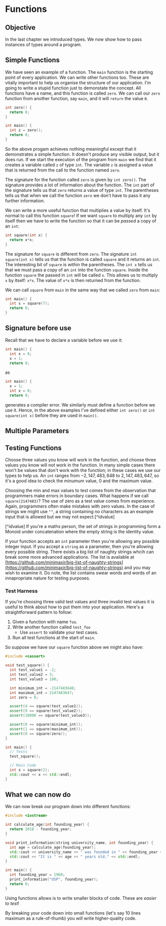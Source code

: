 
# Functions

## Objective

In the last chapter we introduced types.  We now show how to pass instances of types around a program.

## Simple Functions

We have seen an example of a function.  The `main` function is the starting point of every application.  We can write other functions too.  These are vitally important to help us organise the structure of our application.  I'm going to write a stupid function just to demonstate the concept.  All functions have a name, and this function is called `zero`.  We can call our `zero` function from another function, say `main`, and it will `return` the value `0`.

```c++
int zero() {
  return 0;
}

int main() {
  int z = zero();
  return 0;
}
```

So the above progam achieves nothing meaningful except that it demonstrates a simple function.  It doesn't produce any visible output, but it does run.  If we start the execution of the program from `main` we find that it creates a variable called `z` of type `int`.  The variable `z` is assigned a value that is returned from the call to the function named `zero`.

The signature for the function called `zero` is given by `int zero()`.  The signature provides a lot of information about the function.  The `int` part of the signature tells us that `zero` returns a value of type `int`.  The parentheses tells us that when we call the function `zero` we don't have to pass it any further information.

We can write a more useful function that multiplies a value by itself.  It's normal to call this function `square`!  If we want `square` to multiply any `int` by itself then we have to write the function so that it can be _passed_ a copy of an `int`:

```c++
int square(int x) {
  return x*x;
}
```

The signature for `square` is different from `zero`.  The signature `int square(int x)` tells us that the function is called `square` and it returns an `int`.  The interesting bit of `square` is within the parentheses.  The `int x` tells us that we must pass a copy of an `int` into the function `square`.  Inside the function `square` the passed in `int` will be called `x`.  This allows us to multiply `x` by itself: `x*x`.  The value of `x*x` is then returned from the function.

We can call `square` from `main` in the same way that we called `zero` from `main`:

```c++
int main() {
  int s = square(7);
  return 0;
}
```

## Signature before use

Recall that we have to declare a variable before we use it:

```c++
int main() {
  int x = 0;
  x = 1;
  return 0;
```

as

```c++
int main() {
  x = 1;
  int x = 0;
  return 0;
```

generates a compiler error.  We similarly must define a function before we use it.  Hence, in the above examples I've defined either `int zero()` or `int square(int x)` before they are used in `main()`.

## Multiple Parameters

## Testing Functions

Choose three values you know will work in the function, and choose three values you know will not work in the function.  In many simple cases there won't be values that don't work with the function; in these cases we use our types to help us.  An `int` ranges from $-2,147,483,648$ to $2,147,483,647$, so it's a good idea to check the minumum value, $0$ and the maximum value.

Choosing the min and max values to test comes from the observation that programmers make errors in boundary cases.  What happens if we call `square(2147483)`?  The use of zero as a test value comes from experience.  Again, programmers often make mistakes with zero values.  In the case of strings we might use `""`, a string containing no characters as an example input that is allowed but we may not expect.[^idvalue]

[^idvalue] If you're a maths person, the set of strings in programming form a Monoid under concatenation where the empty string is the identity value.

If your function accepts an `int` parameter then you're allowing any possible integer input.  If you accept a `string` as a parameter, then you're allowing every possible string.  There exists a big list of naughty strings whcih can break some more advanced applications.  The list is available at [https://github.com/minimaxir/big-list-of-naughty-strings](https://github.com/minimaxir/big-list-of-naughty-strings) and you may wish to examine it.  Do note, the list contains swear words and words of an innapropriate nature for testing purposes.

### Test Harness

If you're choosing three valid test values and three invalid test values it is useful to think about how to put them into your application.  Here's a straightforward pattern to follow:

  1. Given a function with name `foo`.
  2. Write another function called `test_foo`
     - Use `assert` to validate your test cases.
  3. Run all test functions at the start of `main`.

So suppose we have our `square` function above we might also have:

```c++
#include <cassert>

void test_square() {
  int test_value1 = -2;
  int test_value2 = 3;
  int test_value3 = 100;

  int minimum_int = -2147483648;
  int maximum_int = 2147483647;
  int zero = 0;

  assert(4 == square(test_value1));
  assert(9 == square(test_value2));
  assert(10000 == square(test_value3));

  assert(0 == square(minimum_int));
  assert(1 == square(maximum_int));
  assert(0 == square(zero));
}

int main() {
  // Tests
  test_square();

  // Main Code
  int x = square(2);
  std::cout << x << std::endl;
}
```


## What we can now do

We can now break our program down into different functions:

```c++
#include <iostream>

int calculate_age(int founding_year) {
  return 2018 - founding_year;
}

void print_information(string university_name, int founding_year) {
  int age = calculate_age(founding_year);
  std::cout << university_name << " was founded in " << founding_year << std::endl;
  std::cout << "It is " << age << " years old." << std::endl;
}

int main() {
  int founding_year = 1968;
  print_information("USP", founding_year);
  return 0;
}
```

Using functions allows is to write smaller blocks of code.  These are *easier to test*!

By breaking your code down into small functions (let's say 10 lines maximum as a rule-of-thumb) you _will_ write higher-quality code.
